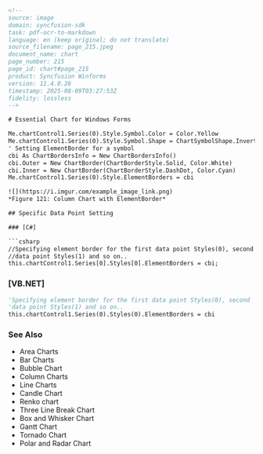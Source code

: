 ```html
<!--
source: image
domain: syncfusion-sdk
task: pdf-ocr-to-markdown
language: en (keep original; do not translate)
source_filename: page_215.jpeg
document_name: chart
page_number: 215
page_id: chart#page_215
product: Syncfusion Winforms
version: 11.4.0.26
timestamp: 2025-08-09T03:27:53Z
fidelity: lossless
-->

# Essential Chart for Windows Forms

Me.chartControl1.Series(0).Style.Symbol.Color = Color.Yellow  
Me.chartControl1.Series(0).Style.Symbol.Shape = ChartSymbolShape.InvertedTriangle  
' Setting ElementBorder for a symbol  
cbi As ChartBordersInfo = New ChartBordersInfo()  
cbi.Outer = New ChartBorder(ChartBorderStyle.Solid, Color.White)  
cbi.Inner = New ChartBorder(ChartBorderStyle.DashDot, Color.Cyan)  
Me.chartControl1.Series(0).Style.ElementBorders = cbi  

![](https://i.imgur.com/example_image_link.png)
*Figure 121: Column Chart with ElementBorder*

## Specific Data Point Setting

### [C#]

```csharp
//Specifying element border for the first data point Styles(0), second
//data point Styles(1) and so on..
this.chartControl1.Series[0].Styles[0].ElementBorders = cbi;
```

### [VB.NET]
```vb
'Specifying element border for the first data point Styles(0), second
'data point Styles(1) and so on..
this.chartControl1.Series(0).Styles(0).ElementBorders = cbi
```

### See Also

- Area Charts  
- Bar Charts  
- Bubble Chart  
- Column Charts  
- Line Charts  
- Candle Chart  
- Renko chart  
- Three Line Break Chart  
- Box and Whisker Chart  
- Gantt Chart  
- Tornado Chart  
- Polar and Radar Chart  
```